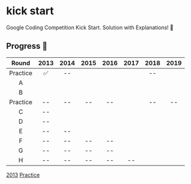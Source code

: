 # kick start
Google Coding Competition Kick Start. Solution with Explanations! 💫

## Progress 🏃
|   Round  | 2013 | 2014 | 2015 | 2016 | 2017 | 2018 | 2019 |
|:--------:|:----:|:----:|:----:|:----:|:----:|:----:|:----:|
| Practice |  ✅  |  --  |      |      |      |  --  |      |
|     A    |      |      |      |      |      |      |      |
|     B    |      |      |      |      |      |      |      |
| Practice |  --  |  --  |  --  |  --  |      |  --  |  --  |
|     C    |  --  |      |      |      |      |      |      |
|     D    |  --  |      |      |      |      |      |      |
|     E    |  --  |  --  |      |      |      |      |      |
|     F    |  --  |  --  |  --  |  --  |      |      |      |
|     G    |  --  |  --  |  --  |  --  |      |      |      |
|     H    |  --  |  --  |  --  |  --  |  --  |      |      |

[2013](2013/)
    [Practice](2013/Practice/)
